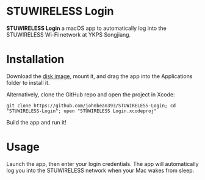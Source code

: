 # STUWIRELESS Login

**STUWIRELESS Login** a macOS app to automatically log into the STUWIRELESS Wi-Fi network at YKPS Songjiang.

# Installation

Download the [disk image](https://github.com/johnbean393/STUWIRELESS-Login/releases/download/Default/STUWIRELESS.Login.dmg), mount it, and drag the app into the Applications folder to install it.

Alternatively, clone the GitHub repo and open the project in Xcode:

```shell
git clone https://github.com/johnbean393/STUWIRELESS-Login; cd "STUWIRELESS-Login"; open "STUWIRELESS Login.xcodeproj" 
```

Build the app and run it!

# Usage

Launch the app, then enter your login credentials. The app will automatically log you into the STUWIRELESS network when your Mac wakes from sleep.

